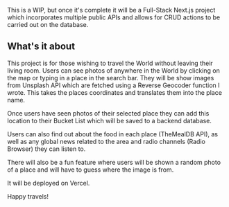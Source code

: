 This is a WIP, but once it's complete it will be a Full-Stack Next.js project which incorporates multiple public APIs and allows for CRUD actions to be carried out on the database.

## What's it about

This project is for those wishing to travel the World without leaving their living room. Users can see photos of anywhere in the World by clicking on the map or typing in a place in the search bar. They will be show images from Unsplash API which are fetched using a Reverse Geocoder function I wrote. This takes the places coordinates and translates them into the place name.

Once users have seen photos of their selected place they can add this location to their Bucket List which will be saved to a backend database.

Users can also find out about the food in each place (TheMealDB API), as well as any global news related to the area and radio channels (Radio Browser) they can listen to.

There will also be a fun feature where users will be shown a random photo of a place and will have to guess where the image is from.

It will be deployed on Vercel.

Happy travels!
